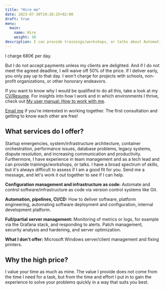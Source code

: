 ```yaml
---
title: "Hire me"
date: 2023-07-30T19:26:25+02:00
draft: true
menu:
  main:
    name: Hire
    weight: 30
description: I can provide trainings/workshops, or talks about Automation, infrastructure, container and more. Email me if you're interested.
---
```


I charge 680€ per day.

But I do not accept payments unless my clients are delighted.
And if I do not meet the agreed deadline, I will waive off 50% of the price.
If I deliver early, you only pay up to that day.
I won't charge for projects with schools, non-profit organizations, or other honorary endeavors.

If you want to know why I would be qualified to do all this, take a look at my [CV/Resume](/resume/).
For insights into how I work and in which environments I thrive, check out [My user manual: How to work with me](/manual/).

[Email me](mailto:hi@flokoe.de) if you're interested in working together.
The first consultation and getting to know each other are free!

## What services do I offer?

Startup emergencies, system/infrastructure architecture, container orchestration, performance issues, database problems, legacy systems, dispute resolution, and increasing communication and productivity.
Furthermore, I have experience in team management and as a tech lead and can provide trainings/workshops, or talks.
I have a broad spectrum of skills, but it's always difficult to assess if I am a good fit for you.
Send me a message, and let's work it out together to see if I can help.

**Configuration management and infrastructure as code:**
Automate and control software/infrastructure as code via version control systems like Git.

**Automation, pipelines, CI/CD:**
How to deliver software, platform engineering, automating software deployment and configuration, internal development platform.

**Full/partial server management:**
Monitoring of metrics or logs, for example via the Grafana stack, and responding to alerts.
Patch management, security analysis and hardening, and server optimization.

**What I don't offer:**
Microsoft Windows server/client management and fixing printers.

## Why the high price?

I value your time as much as mine.
The value I provide does not come from the time I need for a task, but from the time and effort I put in to gain the experience to solve your problems quickly in a way that suits you best.
